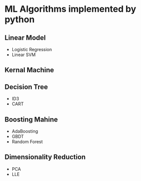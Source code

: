 # ML Algorithms implemented by python
## Linear Model
* Logistic Regression
* Linear SVM

## Kernal Machine

## Decision Tree
* ID3
* CART

## Boosting Mahine
* AdaBoosting
* GBDT
* Random Forest

## Dimensionality Reduction
* PCA
* LLE
